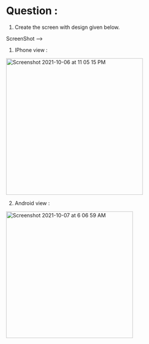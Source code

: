 # Question :
1) Create the screen with design given below.


ScreenShot -->

1) IPhone view :

<img width="371" alt="Screenshot 2021-10-06 at 11 05 15 PM" src="https://user-images.githubusercontent.com/62723964/136301513-926f2519-a5f3-450b-a8e4-550c1636146e.png">


2) Android view :

<img width="344" alt="Screenshot 2021-10-07 at 6 06 59 AM" src="https://user-images.githubusercontent.com/62723964/136302954-bd90d172-2b66-4f0d-a143-55beb4f4da56.png">
